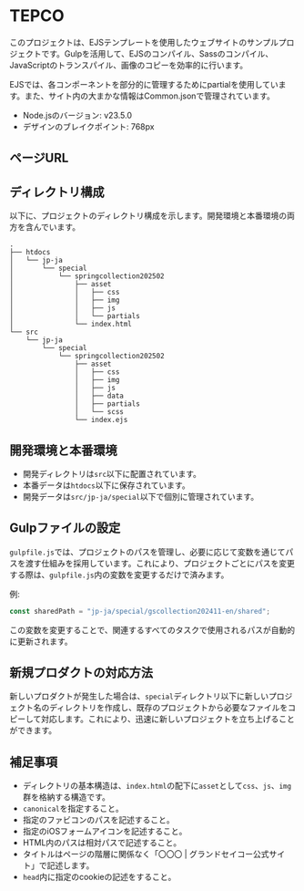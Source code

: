 # TEPCO

このプロジェクトは、EJSテンプレートを使用したウェブサイトのサンプルプロジェクトです。Gulpを活用して、EJSのコンパイル、Sassのコンパイル、JavaScriptのトランスパイル、画像のコピーを効率的に行います。

EJSでは、各コンポーネントを部分的に管理するためにpartialを使用しています。また、サイト内の大まかな情報はCommon.jsonで管理されています。

- Node.jsのバージョン: v23.5.0
- デザインのブレイクポイント: 768px

## ページURL

## ディレクトリ構成

以下に、プロジェクトのディレクトリ構成を示します。開発環境と本番環境の両方を含んでいます。

```
.
├── htdocs
│   └── jp-ja
│       └── special
│           └── springcollection202502
│               ├── asset
│               │   ├── css
│               │   ├── img
│               │   ├── js
│               │   └── partials
│               └── index.html
└── src
    └── jp-ja
        └── special
            └── springcollection202502
                ├── asset
                │   ├── css
                │   ├── img
                │   ├── js
                │   ├── data
                │   ├── partials
                │   └── scss
                └── index.ejs
```

## 開発環境と本番環境

- 開発ディレクトリは`src`以下に配置されています。
- 本番データは`htdocs`以下に保存されています。
- 開発データは`src/jp-ja/special`以下で個別に管理されています。

## Gulpファイルの設定

`gulpfile.js`では、プロジェクトのパスを管理し、必要に応じて変数を通じてパスを渡す仕組みを採用しています。これにより、プロジェクトごとにパスを変更する際は、`gulpfile.js`内の変数を変更するだけで済みます。

例:

```javascript
const sharedPath = "jp-ja/special/gscollection202411-en/shared";
```

この変数を変更することで、関連するすべてのタスクで使用されるパスが自動的に更新されます。

## 新規プロダクトの対応方法

新しいプロダクトが発生した場合は、`special`ディレクトリ以下に新しいプロジェクト名のディレクトリを作成し、既存のプロジェクトから必要なファイルをコピーして対応します。これにより、迅速に新しいプロジェクトを立ち上げることができます。

## 補足事項

- ディレクトリの基本構造は、`index.html`の配下に`asset`として`css`、`js`、`img`群を格納する構造です。
- `canonical`を指定すること。
- 指定のファビコンのパスを記述すること。
- 指定のiOSフォームアイコンを記述すること。
- HTML内のパスは相対パスで記述すること。
- タイトルはページの階層に関係なく「〇〇〇 | グランドセイコー公式サイト」で記述します。
- `head`内に指定のcookieの記述をすること。
